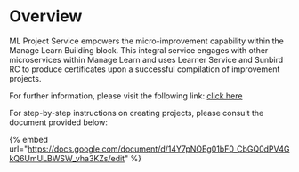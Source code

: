 # Overview

ML Project Service empowers the micro-improvement capability within the Manage Learn Building block. This integral service engages with other microservices within Manage Learn and uses Learner Service and Sunbird RC to produce certificates upon a successful compilation of improvement projects.



For further information, please visit the following link: [click here](../../../../../learn/functional-capabilities/manage-learn/overview.md)



For step-by-step instructions on creating projects, please consult the document provided below:

{% embed url="https://docs.google.com/document/d/14Y7pNOEg01bF0_CbGQ0dPV4GkQ6UmULBWSW_vha3KZs/edit" %}
